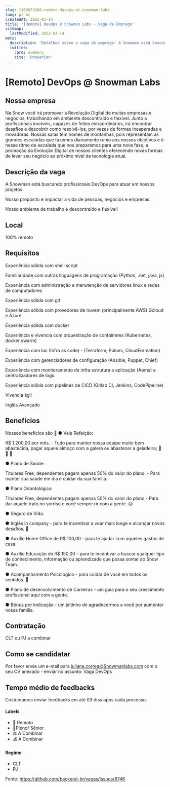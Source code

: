 ```yaml
---
slug: 1168873088-remoto-devops-at-snowman-labs
lang: pt-br
createdAt: 2022-03-14
title: '[Remoto] DevOps @ Snowman Labs - Vaga de Emprego'
sitemap:
  lastModified: 2022-03-14
meta:
  description: 'Detalhes sobre a vaga de emprego: A Snowman está buscando profissionais DevOps para atuar em nossos projetos. Nosso propósito é impactar a vida de pessoas, negócios e empresas. Nosso ambiente de trabalho é descontraído e flexível!'
  twitter:
    card: summary
    site: '@nawarian'
---
```


# [Remoto] DevOps @ Snowman Labs

## Nossa empresa

Na Snow você irá promover a Revolução Digital de muitas empresas e negócios, trabalhando em ambiente descontraído e flexível. Junto a profissionais incríveis, capazes de feitos extraordinários, irá encontrar desafios e descobrir como resolvê-los, por vezes de formas inesperadas e inovadoras. Nossas salas têm nomes de montanhas, pois representam as grandes escaladas que fazemos diariamente rumo aos nossos objetivos e é nesse ritmo de escalada que nos preparamos para uma nova fase, a promoção da Evolução Digital de nossos clientes oferecendo novas formas de levar seu negócio ao próximo nível da tecnologia atual.

## Descrição da vaga

A Snowman está buscando profissionais DevOps para atuar em nossos projetos.

Nosso propósito é impactar a vida de pessoas, negócios e empresas.

Nosso ambiente de trabalho é descontraído e flexível!

## Local

100% remoto

## Requisitos

Experiência sólida com shell script

Familiaridade com outras linguagens de programação (Python, .net, java, js)

Experiência com administração e manutenção de servidores linux e redes de computadores 

Experiência sólida com git

Experiência sólida com provedores de nuvem (principalmente AWS) Gcloud e Azure.

Experiência sólida com docker

Experiência e vivencia com orquestração de containeres (Kubernetes, docker swarm)

Experiência com Iac (Infra as code) - (Terraform, Pulumi, CloudFormation)

Experiência com gerenciadores de configuração (Ansible, Puppet, Chief)

Experiência com monitoramento de infra estrutura e aplicação (Apms) e centralizadores de logs.

Experiência sólida com pipelines de CICD (Gitlab CI, Jenkins, CodePipeline)

Vivencia ágil

Inglês Avançado

## Benefícios

Nossos benefícios são 💙
● Vale Refeição:

R$ 1.200,00 por mês. - Tudo para manter nossa equipe muito bem abastecida, pagar aquele almoço com a galera ou abastecer a geladeira; 🍔 🍟 🧁

● Plano de Saúde:

Titulares Free, dependentes pagam apenas 50% do valor do plano. - Para manter sua saúde em dia e cuidar da sua família. 

● Plano Odontológico

Titulares Free, dependentes pagam apenas 50% do valor do plano - Para dar aquele trato no sorriso e você sempre rir com a gente. 😃

● Seguro de Vida. 

● Inglês in company - para te incentivar a voar mais longe e alcançar novos desafios. 🚀

● Auxílio Home Office de R$ 100,00 - para te ajudar com aqueles gastos de casa. 

● Auxílio Educação de R$ 150,00 - para te incentivar a buscar qualquer tipo de conhecimento, informação ou aprendizado que possa somar ao Snow Team. 

● Acompanhamento Psicológico - para cuidar de você em todos os sentidos. 🥰

● Plano de desenvolvimento de Carreiras - um guia para o seu crescimento profissional aqui com a gente.

● Bônus por indicação - um jeitinho de agradecermos a você por aumentar nossa família.

## Contratação

CLT ou PJ  a combinar

## Como se candidatar

Por favor envie um e-mail para juliana.correa@Snowmanlabs.com com o seu CV anexado - enviar no assunto: Vaga DevOps

## Tempo médio de feedbacks

Costumamos enviar feedbacks em até 03 dias após cada processo.


#### Labels
- 🏢 Remoto
- 👴Pleno/ Sênior
- ⚖️ A Combinar
- 💰 A Combinar

#### Regime
- CLT
- PJ


Fonte: https://github.com/backend-br/vagas/issues/8746